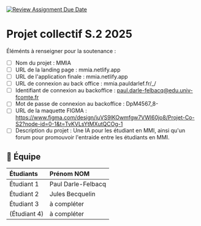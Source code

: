 [![Review Assignment Due Date](https://classroom.github.com/assets/deadline-readme-button-22041afd0340ce965d47ae6ef1cefeee28c7c493a6346c4f15d667ab976d596c.svg)](https://classroom.github.com/a/F_6McqTJ)
# Projet collectif S.2 2025

Éléménts à renseigner pour la soutenance :

- [ ] Nom du projet : MMIA
- [ ] URL de la landing page : mmia.netlify.app
- [ ] URL de l'application finale : mmia.netlify.app
- [ ] URL de connexion au back office : mmia.pauldarlef.fr/_/
- [ ] Identifiant de connexion au backoffice : paul.darle-felbacq@edu.univ-fcomte.fr
- [ ] Mot de passe de connexion au backoffice : DpM4567_8-
- [ ] URL de la maquette FIGMA : https://www.figma.com/design/iuVS9lKOwmfgw7VWl60jo8/Projet-Co-S2?node-id=0-1&t=TvKVLsYtMXutQCOg-1
- [ ] Description du projet : Une IA pour les étudiant en MMI, ainsi qu'un forum pour promouvoir l'entraide entre les étudiants en MMI.

## 🚀 Équipe

| Étudiants    | Prénom NOM  |
| :----------- | :---------- |
| Étudiant 1   | Paul Darle-Felbacq |
| Étudiant 2   | Jules Becquelin |
| Étudiant 3   | à compléter |
| (Étudiant 4) | à compléter |
